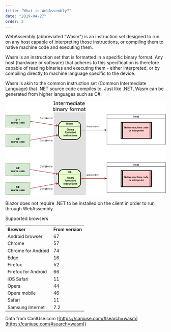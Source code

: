 ```yaml
---
title: "What is WebAssembly?"
date: "2019-04-27"
order: 2
---
```


WebAssembly (abbreviated "Wasm") is an instruction set designed to run on any host capable of interpreting those instructions,
or compiling them to native machine code and executing them.

Wasm is an instruction set that is formatted in a specific binary format.
Any host (hardware or software) that adheres to this specification is therefore capable of reading binaries and executing
them - either interpreted, or by compiling directly to machine language specific to the device.

Wasm is akin to the common instruction set (Common Intermediate Language) that .NET source code compiles to.
Just like .NET, Wasm can be generated from higher languages such as C#.

![](images/image.png)

Blazor does not require .NET to be installed on the client in order to run through WebAssembly.

Supported browsers

<table class="">
  <tbody>
    <tr>
      <td><strong>Browser</strong></td>
      <td><strong>From version</strong></td>
    </tr>
    <tr>
      <td>Android browser</td>
      <td>67</td>
    </tr>
    <tr>
      <td>Chrome</td>
      <td>57</td>
    </tr>
    <tr>
      <td>Chrome for Android</td>
      <td>74</td>
    </tr>
    <tr>
      <td>Edge</td>
      <td>16</td>
    </tr>
    <tr>
      <td>Firefox</td>
      <td>52</td>
    </tr>
    <tr>
      <td>Firefox for Android</td>
      <td>66</td>
    </tr>
    <tr>
      <td>iOS Safari</td>
      <td>11</td>
    </tr>
    <tr>
      <td>Opera</td>
      <td>44</td>
    </tr>
    <tr>
      <td>Opera mobile</td>
      <td>46</td>
    </tr>
    <tr>
      <td>Safari</td>
      <td>11</td>
    </tr>
    <tr>
      <td>Samsung Internet</td>
      <td>7.2</td>
    </tr>
  </tbody>
</table>

Data from CanIUse.com ([https://caniuse.com/#search=wasm](https://caniuse.com/#search=wasm))
